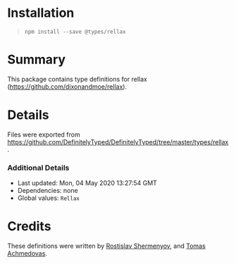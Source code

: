 # Installation
> `npm install --save @types/rellax`

# Summary
This package contains type definitions for rellax (https://github.com/dixonandmoe/rellax).

# Details
Files were exported from https://github.com/DefinitelyTyped/DefinitelyTyped/tree/master/types/rellax.

### Additional Details
 * Last updated: Mon, 04 May 2020 13:27:54 GMT
 * Dependencies: none
 * Global values: `Rellax`

# Credits
These definitions were written by [Rostislav Shermenyov](https://github.com/shermendev), and [Tomas Achmedovas](https://github.com/minvs1).
